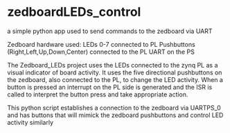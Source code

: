 # zedboardLEDs_control
a simple python app used to send commands to the zedboard via UART

Zedboard hardware used:
  LEDs 0-7 connected to PL
  Pushbuttons (Right,Left,Up,Down,Center) connected to the PL
  UART on the PS


The Zedboard_LEDs project uses the LEDs connected to the zynq PL as a visual indicator of board activity.
It uses the five directional pushbuttons on the zedboard, also connected to the PL, to change the LED activity.
When a button is pressed an interrupt on the PL side is generated and the ISR is called to interpret the
button press and take appropriate action.

This python script establishes a connection to the zedboard via UARTPS_0 and has buttons that will
mimick the zedboard pushbuttons and control LED activity similarly
